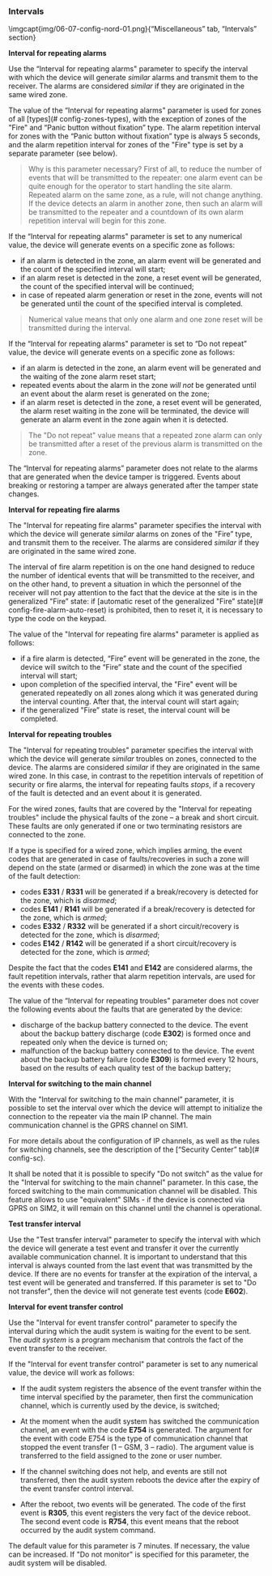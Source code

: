 ### Intervals

\imgcapt{img/06-07-config-nord-01.png}{“Miscellaneous” tab, “Intervals” section}

**Interval for repeating alarms**  

Use the “Interval for repeating alarms" parameter to specify the interval with which the device will generate *similar* alarms and transmit them to the receiver. The alarms are considered *similar* if they are originated in the same wired zone.

The value of the “Interval for repeating alarms" parameter is used for zones of all [types](# config-zones-types), with the exception of zones of the "Fire" and “Panic button without fixation” type. The alarm repetition interval for zones with the “Panic button without fixation” type is always 5 seconds, and the alarm repetition interval for zones of the "Fire" type is set by a separate parameter (see below).

> Why is this parameter necessary? First of all, to reduce the number of events that will be transmitted to the repeater: one alarm event can be quite enough for the operator to start handling the site alarm. Repeated alarm on the same zone, as a rule, will not change anything. If the device detects an alarm in another zone, then such an alarm will be transmitted to the repeater and a countdown of its own alarm repetition interval will begin for this zone.

If the “Interval for repeating alarms" parameter is set to any numerical value, the device will generate events on a specific zone as follows:

* if an alarm is detected in the zone, an alarm event will be generated and the count of the specified interval will start;
* if an alarm reset is detected in the zone, a reset event will be generated, the count of the specified interval will be continued;
* in case of repeated alarm generation or reset in the zone, events will not be generated until the count of the specified interval is completed.

> Numerical value means that only one alarm and one zone reset will be transmitted during the interval.

If the “Interval for repeating alarms" parameter is set to “Do not repeat” value, the device will generate events on a specific zone as follows:

* if an alarm is detected in the zone, an alarm event will be generated and the waiting of the zone alarm reset start;
* repeated events about the alarm in the zone *will not* be generated until an event about the alarm reset is generated on the zone;
* if an alarm reset is detected in the zone, a reset event will be generated, the alarm reset waiting in the zone will be terminated, the device will generate an alarm event in the zone again when it is detected.

> The "Do not repeat" value means that a repeated zone alarm can only be transmitted after a reset of the previous alarm is transmitted on the zone.

The “Interval for repeating alarms” parameter does not relate to the alarms that are generated when the device tamper is triggered. Events about breaking or restoring a tamper are always generated after the tamper state changes.


**Interval for repeating fire alarms**

The "Interval for repeating fire alarms" parameter specifies the interval with which the device will generate *similar* alarms on zones of the "Fire” type, and transmit them to the receiver. The alarms are considered *similar* if they are originated in the same wired zone.

The interval of fire alarm repetition is on the one hand designed to reduce the number of identical events that will be transmitted to the receiver, and on the other hand, to prevent a situation in which the personnel of the receiver will not pay attention to the fact that the device at the site is in the generalized "Fire” state: if [automatic reset of the generalized "Fire” state](# config-fire-alarm-auto-reset) is prohibited, then to reset it, it is necessary to type the code on the keypad.

The value of the "Interval for repeating fire alarms" parameter is applied as follows:

* if a fire alarm is detected, “Fire” event will be generated in the zone, the device will switch to the “Fire” state and the count of the specified interval will start;
* upon completion of the specified interval, the "Fire" event will be generated repeatedly on all zones along which it was generated during the interval counting. After that, the interval count will start again;
* if the generalized "Fire” state is reset, the interval count will be completed.
  

**Interval for repeating troubles**

The "Interval for repeating troubles" parameter specifies the interval with which the device will generate *similar* troubles on zones, connected to the device. The alarms are considered *similar* if they are originated in the same wired zone. In this case, in contrast to the repetition intervals of repetition of security or fire alarms, the interval for repeating faults *stops*, if a recovery of the fault is detected and an event about it is generated.

For the wired zones, faults that are covered by the "Interval for repeating troubles" include the physical faults of the zone – a break and short circuit. These faults are only generated if one or two terminating resistors are connected to the zone.

If a type is specified for a wired zone, which implies arming, the event codes that are generated in case of faults/recoveries in such a zone will depend on the state (armed or disarmed) in which the zone was at the time of the fault detection:

* codes **E331** / **R331** will be generated if a break/recovery is detected for the zone, which is *disarmed*;
* codes **E141** / **R141** will be generated if a break/recovery is detected for the zone, which is *armed*;
* codes **E332** / **R332** will be generated if a short circuit/recovery is detected for the zone, which is *disarmed*;
* codes **E142** / **R142** will be generated if a short circuit/recovery is detected for the zone, which is *armed*;

Despite the fact that the codes **E141** and **E142** are considered alarms, the fault repetition intervals, rather that alarm repetition intervals, are used for the events with these codes.

The value of the “Interval for repeating troubles" parameter does not cover the following events about the faults that are generated by the device:

* discharge of the backup battery connected to the device. The event about the backup battery discharge (code **E302**) is formed once and repeated only when the device is turned on;
* malfunction of the backup battery connected to the device. The event about the backup battery failure (code **E309**) is formed every 12 hours, based on the results of each quality test of the backup battery;


**Interval for switching to the main channel**

With the "Interval for switching to the main channel” parameter, it is possible to set the interval over which the device will attempt to initialize the connection to the repeater via the main IP channel. The main communication channel is the GPRS channel on SIM1.

For more details about the configuration of IP channels, as well as the rules for switching channels, see the description of the [“Security Center” tab](# config-sc).

It shall be noted that it is possible to specify "Do not switch” as the value for the "Interval for switching to the main channel" parameter. In this case, the forced switching to the main communication channel will be disabled. This feature allows to use "equivalent" SIMs - if the device is connected via GPRS on SIM2, it will remain on this channel until the channel is operational.


**Test transfer interval** 

Use the "Test transfer interval" parameter to specify the interval with which the device will generate a test event and transfer it over the currently available communication channel. It is important to understand that this interval is always counted from the last event that was transmitted by the device. If there are no events for transfer at the expiration of the interval, a test event will be generated and transferred.
If this parameter is set to "Do not transfer", then the device will not generate test events (code **E602**). 


**Interval for event transfer control**

Use the "Interval for event transfer control" parameter to specify the interval during which the audit system is waiting for the event to be sent. The *audit system* is a program mechanism that controls the fact of the event transfer to the receiver.

If the "Interval for event transfer control" parameter is set to any numerical value, the device will work as follows:

* If the audit system registers the absence of the event transfer within the time interval specified by the parameter, then first the communication channel, which is currently used by the device, is switched;
* At the moment when the audit system has switched the communication channel, an event with the code **E754** is generated. The argument for the event with code E754 is the type of communication channel that stopped the event transfer (1 – GSM, 3 – radio). The argument value is transferred to the field assigned to the zone or user number.

* If the channel switching does not help, and events are still not transferred, then the audit system reboots the device after the expiry of the event transfer control interval.
* After the reboot, two events will be generated. The code of the first event is **R305**, this event registers the very fact of the device reboot. The second event code is **R754**, this event means that the reboot occurred by the audit system command.

The default value for this parameter is 7 minutes. If necessary, the value can be increased. If "Do not monitor" is specified for this parameter, the audit system will be disabled. 


